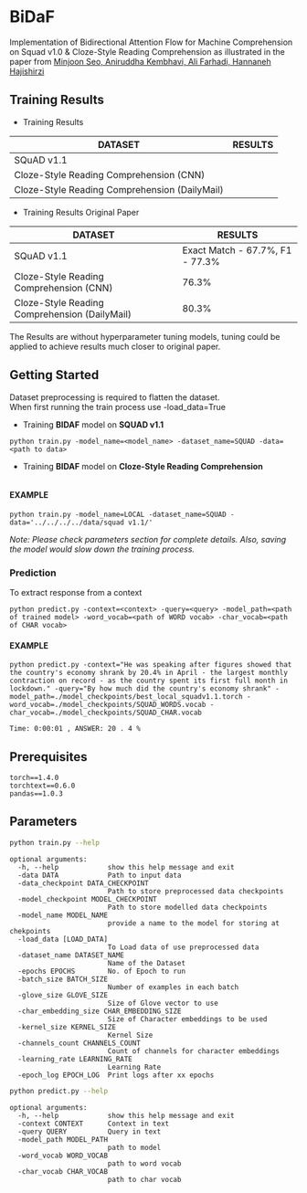# BiDaF
Implementation of Bidirectional Attention Flow for Machine Comprehension on Squad v1.0 & Cloze-Style Reading Comprehension as illustrated in the paper from [Minjoon Seo, Aniruddha Kembhavi, Ali Farhadi, Hannaneh Hajishirzi](https://arxiv.org/pdf/1611.01603.pdf)

## Training Results

* Training Results

|                  **DATASET**                  |                 **RESULTS**           |
|---------------------------------------------- |---------------------------------------|
|                 SQuAD v1.1                    |                                       |
| Cloze-Style Reading Comprehension (CNN)       |                                       |
| Cloze-Style Reading Comprehension (DailyMail) |                                       |

* Training Results Original Paper

|                  **DATASET**                  |                 **RESULTS**           |
|---------------------------------------------- |---------------------------------------|
|                 SQuAD v1.1                    |  Exact Match - 67.7%,  F1 - 77.3%     |
| Cloze-Style Reading Comprehension (CNN)       |               76.3%                   |
| Cloze-Style Reading Comprehension (DailyMail) |               80.3%                   |

The Results are without hyperparameter tuning models, tuning could be applied to achieve results much closer to original paper.


## Getting Started

Dataset preprocessing is required to flatten the dataset.  
When first running the train process use -load_data=True

* Training **BIDAF** model on **SQUAD v1.1**
```
python train.py -model_name=<model_name> -dataset_name=SQUAD -data=<path to data>
```

* Training **BIDAF** model on **Cloze-Style Reading Comprehension**
```

```

#### EXAMPLE

```
python train.py -model_name=LOCAL -dataset_name=SQUAD -data='../../../../data/squad v1.1/'
```

*Note: Please check parameters section for complete details.*
*Also, saving the model would slow down the training process.*

### Prediction
To extract response from a context

```
python predict.py -context=<context> -query=<query> -model_path=<path of trained model> -word_vocab=<path of WORD vocab> -char_vocab=<path of CHAR vocab>
```

#### EXAMPLE
```
python predict.py -context="He was speaking after figures showed that the country's economy shrank by 20.4% in April - the largest monthly contraction on record - as the country spent its first full month in lockdown." -query="By how much did the country's economy shrank" -model_path=./model_checkpoints/best_local_squadv1.1.torch -word_vocab=./model_checkpoints/SQUAD_WORDS.vocab -char_vocab=./model_checkpoints/SQUAD_CHAR.vocab

Time: 0:00:01 , ANSWER: 20 . 4 %
```

## Prerequisites

```
torch==1.4.0
torchtext==0.6.0
pandas==1.0.3
```

## Parameters

```bash
python train.py --help
```

```
optional arguments:
  -h, --help            show this help message and exit
  -data DATA            Path to input data
  -data_checkpoint DATA_CHECKPOINT
                        Path to store preprocessed data checkpoints
  -model_checkpoint MODEL_CHECKPOINT
                        Path to store modelled data checkpoints
  -model_name MODEL_NAME
                        provide a name to the model for storing at chekpoints
  -load_data [LOAD_DATA]
                        To Load data of use preprocessed data
  -dataset_name DATASET_NAME
                        Name of the Dataset
  -epochs EPOCHS        No. of Epoch to run
  -batch_size BATCH_SIZE
                        Number of examples in each batch
  -glove_size GLOVE_SIZE
                        Size of Glove vector to use
  -char_embedding_size CHAR_EMBEDDING_SIZE
                        Size of Character embeddings to be used
  -kernel_size KERNEL_SIZE
                        Kernel Size
  -channels_count CHANNELS_COUNT
                        Count of channels for character embeddings
  -learning_rate LEARNING_RATE
                        Learning Rate
  -epoch_log EPOCH_LOG  Print logs after xx epochs
```

```bash
python predict.py --help
```

```
optional arguments:
  -h, --help            show this help message and exit
  -context CONTEXT      Context in text
  -query QUERY          Query in text
  -model_path MODEL_PATH
                        path to model
  -word_vocab WORD_VOCAB
                        path to word vocab
  -char_vocab CHAR_VOCAB
                        path to char vocab

```

